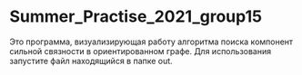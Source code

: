 # Summer_Practise_2021_group15

Это программа, визуализирующая работу алгоритма поиска компонент сильной связности в ориентированном графе.
Для использования запустите файл находящийся в папке out.
